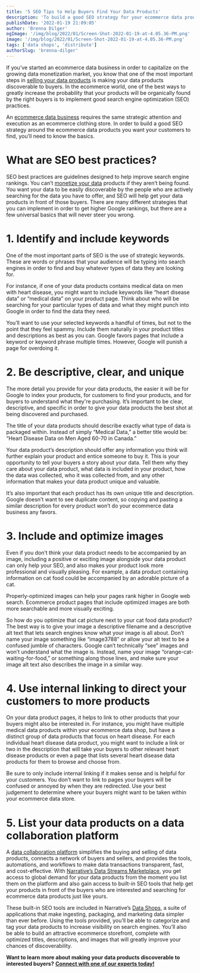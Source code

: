 ```yaml
---
title: '5 SEO Tips to Help Buyers Find Your Data Products'
description: 'To build a good SEO strategy for your ecommerce data products, you’ll need to know the basics. Here are 5 fast tips to get your data in front of buyers.'
publishDate: '2022-01-19 21:09:05'
author: 'Brenna Dilger'
ogImage: '/img/blog/2022/01/Screen-Shot-2022-01-19-at-4.05.36-PM.png'
image: '/img/blog/2022/01/Screen-Shot-2022-01-19-at-4.05.36-PM.png'
tags: ['data shops', 'distribute']
authorSlug: 'brenna-dilger'
---
```

If you’ve started an ecommerce data business in order to capitalize on the growing data monetization market, you know that one of the most important steps in [selling your data products](https://blog.narrative.io/how-to-start-selling-your-data) is making your data products discoverable to buyers. In the ecommerce world, one of the best ways to greatly increase the probability that your products will be organically found by the right buyers is to implement good search engine optimization (SEO) practices.

An [ecommerce data business](https://blog.narrative.io/guide-to-data-shops) requires the same strategic attention and execution as an ecommerce clothing store. In order to build a good SEO strategy around the ecommerce data products you want your customers to find, you’ll need to know the basics.

**What are SEO best practices?**
================================

SEO best practices are guidelines designed to help improve search engine rankings. You can’t [monetize your data](https://blog.narrative.io/3-ways-to-monetize-data) products if they aren’t being found. You want your data to be easily discoverable by the people who are actively searching for the data you have to offer, and SEO will help get your data products in front of those buyers. There are many different strategies that you can implement in order to get higher Google rankings, but there are a few universal basics that will never steer you wrong. 

**1\. Identify and include keywords** 
======================================

One of the most important parts of SEO is the use of strategic keywords. These are words or phrases that your audience will be typing into search engines in order to find and buy whatever types of data they are looking for. 

For instance, if one of your data products contains medical data on men with heart disease, you might want to include keywords like “heart disease data” or “medical data” on your product page. Think about who will be searching for your particular types of data and what they might punch into Google in order to find the data they need.

You’ll want to use your selected keywords a handful of times, but not to the point that they feel spammy. Include them naturally in your product titles and descriptions as best as you can. Google favors pages that include a keyword or keyword phrase multiple times. However, Google will punish a page for overdoing it.

**2\. Be descriptive, clear, and unique** 
==========================================

The more detail you provide for your data products, the easier it will be for Google to index your products, for customers to find your products, and for buyers to understand what they're purchasing. It’s important to be clear, descriptive, and specific in order to give your data products the best shot at being discovered and purchased.

The title of your data products should describe exactly what type of data is packaged within. Instead of simply “Medical Data,” a better title would be: “Heart Disease Data on Men Aged 60-70 in Canada.” 

Your data product’s description should offer any information you think will further explain your product and entice someone to buy it. This is your opportunity to tell your buyers a story about your data. Tell them why they care about your data product, what data is included in your product, how the data was collected, who it was collected from, and any other information that makes your data product unique and valuable.

It’s also important that each product has its own unique title and description. Google doesn’t want to see duplicate content, so copying and pasting a similar description for every product won’t do your ecommerce data business any favors. 

**3\. Include and optimize images**
===================================

Even if you don’t think your data product needs to be accompanied by an image, including a positive or exciting image alongside your data product can only help your SEO, and also makes your product look more professional and visually pleasing. For example, a data product containing information on cat food could be accompanied by an adorable picture of a cat. 

Properly-optimized images can help your pages rank higher in Google web search. Ecommerce product pages that include optimized images are both more searchable and more visually exciting. 

So how do you optimize that cat picture next to your cat food data product? The best way is to give your image a descriptive filename and a descriptive alt text that lets search engines know what your image is all about. Don’t name your image something like “image3788” or allow your alt text to be a confused jumble of characters. Google can’t technically “see” images and won’t understand what the image is. Instead, name your image “orange-cat-waiting-for-food,” or something along those lines, and make sure your image alt text also describes the image in a similar way. 

**4\. Use internal linking to direct your customers to more products**
======================================================================

On your data product pages, it helps to link to other products that your buyers might also be interested in. For instance, you might have multiple medical data products within your ecommerce data shop, but have a distinct group of data products that focus on heart disease. For each individual heart disease data product, you might want to include a link or two in the description that will take your buyers to other relevant heart disease products or even a page that lists several heart disease data products for them to browse and choose from.

Be sure to only include internal linking if it makes sense and is helpful for your customers. You don’t want to link to pages your buyers will be confused or annoyed by when they are redirected. Use your best judgement to determine where your buyers might want to be taken within your ecommerce data store.

**5\. List your data products on a data collaboration platform**
================================================================

A [data collaboration platform](https://www.narrative.io/) simplifies the buying and selling of data products, connects a network of buyers and sellers, and provides the tools, automations, and workflows to make data transactions transparent, fast, and cost-effective. With [Narrative’s Data Streams Marketplace](https://www.narrative.io/data-marketplace), you get access to global demand for your data products from the moment you list them on the platform and also gain access to built-in SEO tools that help get your products in front of the buyers who are interested and searching for ecommerce data products just like yours.

These built-in SEO tools are included in Narrative’s [Data Shops](https://www.narrative.io/data-shops), a suite of applications that make ingesting, packaging, and marketing data simpler than ever before. Using the tools provided, you’ll be able to categorize and tag your data products to increase visibility on search engines. You’ll also be able to build an attractive ecommerce storefront, complete with optimized titles, descriptions, and images that will greatly improve your chances of discoverability. 

**Want to learn more about making your data products discoverable to interested buyers?** [**Connect with one of our experts today!**](https://www.narrative.io/data-shops)
